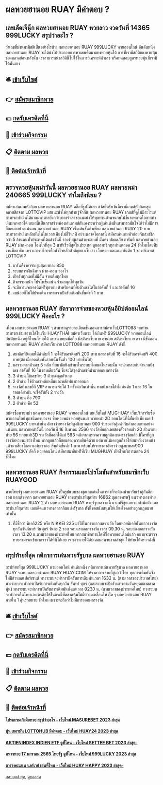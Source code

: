 # ผลหวยฮานอย RUAY มีคำตอบ ?
## เลขเด็ดเจ๊นุ๊ก ผลหวยฮานอย RUAY หวยลาว งวดวันที่ 14365 999LUCKY สรุปว่าอะไร ?
ว่าเลขที่ผ่านมามีสติเป็นอย่างไรบ้าง ผลหวยฮานอย RUAY 999LUCKY หวยออนไลน์ อันดับหนึ่ง ผลหวยฮานอย RUAY จะได้นำไปประกอบการหาเลขเด็ดมาแทงหวยหุ้นได้
การที่เรามีสถิติของหวยหุ้นช่องตลาดย้อนหลังนั้น เราสามารถนำสถิตินี้ไปใช้ในการวิเคราะห์ตัวเลข หรือทดสอบสูตรหวยหุ้นที่เรามีได้นั่นเอง

## 🛎 [เข้าเว็บไซต์](https://bit.ly/3BG5bNw)
## 👉 [สมัครสมาชิกหวย](https://bit.ly/3BG5bNw)
## 💵 [กดรับเครดิตที่นี่](https://bit.ly/3C3mvgS)
## 👑 [เข้าร่วมกิจกรรม](https://bit.ly/3C3mvgS)
## 📋 [ติดตาม ผลหวย](https://bit.ly/3C3mvgS)
## 📱 [ติดต่อเจ้าหน้าที่](https://bit.ly/3C3mvgS)

## ตรวจหวยหุ้นพม่าวันนี้ ผลหวยฮานอย RUAY ผลหวยพม่า 240665 999LUCKY ทำไมถึงนิยม ?
สมัครเล่นเกมหัวก้อย ผลหวยฮานอย RUAY คลิ๊กที่รูปได้เลย
สวัสดีครับวันนี้เรามีเกมส์หัวก้อยสุดคลาสสิกจาก LOTTOVIP มาแนะนำให้ทุกท่านรู้จักกัน ผลหวยฮานอย RUAY เกมส์ที่ดูไม่มีอะไรแต่สามารถทำเงินได้มากมหาศาลยิ่งกว่าบาคาร่าเราขอแนะนำให้ทุกท่านอ่านจนจบไม่งั้นจะพลาดโอกาสทำเงินมหาศาลได้ เกมส์นี้เป็นการสร้างห้องเล่นเกมส์กันเองระหว่างผู้เล่นดังนั้นสามารถมั่นใจได้ว่าไม่มีการล็อคผลอย่างแน่นอน ผลหวยฮานอย RUAY เริ่มเล่นขั้นต่ำเพียง ผลหวยฮานอย RUAY 20 บาท สามารถทำเงินหลักพันได้ในเวลาเพียงไม่กี่วินาที อย่างพลาดโอกาสนี้ สมัครเล่นเกมหัวก้อยกับสมาชิกกว่า 5 ล้านคนทั่วประเทศได้แล้ววันนี้ รองรับผู้เล่นด้วยระบบที่ มั่นคง ปลอดภัย การันตี ผลหวยฮานอย RUAY ฝาก-ถอน โอนไวที่สุด 3 นาทีเร็วที่สุดในประเทศ ดูแลสมาชิกทุกท่านตลอด 24 ชั่วโมงโดยทีมงานมืออาชีพ เพราะการบริการคือหัวใจหลักสำคัญของเว็บเรา เว็บหวย และเกม อันดับ 1 ของประเทศ LOTTOVIP
1. การันตีราคาจ่ายสูงสุดบาทละ 850
2. ระบบการเงินดีมาก ฝาก-ถอน ว่องไว
3. เปิดรับทุกเลขไม่มีอั้น จ่ายเต็มทุกโพย
4. กิจกรรมหนัก โปรโมชั่นแน่น ร่วมสนุกได้ทุกวัน
5. จะมีการแจกเครดิตฟรีทุกรอบ สำหรับคนที่ยิงตัวเลขได้ในลำดับที่ 1 และลำดับที่ 16
6. งบน้อยก็ไม่ใช่ประเด็น เพราะเราเปิดรับเดิมพันขั้นต่ำที่ 1 บาท

## ผลหวยฮานอย RUAY อัตราการจ่ายของหวยหุ้นอียิปต์ออนไลน์ 999LUCKY คืออะไร ?
เพื่อน ผลหวยฮานอย RUAY ๆ สามารถดูรายละเอียดขั้นตอนการสมัครเว็บLOTTO88 ทุกท่านสามารถเข้ามาอ่านได้ในเว็บ HUAYTHAI
สมัครเว็บหวย ได้เงินฟรี 999LUCKY หวยออนไลน์ อันดับหนึ่ง อยู่ที่ไหนก็รวยได้ แทงหวยบนมือถือ มีสมัครเว็บหวย ฮานอย สมัครเว็บหวย ลาว มีขั้นตอน ผลหวยฮานอย RUAY สมัครเว็บหวย LOTTO88 ผลหวยฮานอย RUAY ดังนี้
1. สมาชิกที่ยิงเลขได้ลำดับที่ 1 จะได้รับเครดิตฟรี 200 บาท และลำดับที่ 16 จะได้รับเครดิตฟรี 400 บาท(ต้องมียอดเดิมพันรอบนั้นขั้นต่ำ 100 บาทขึ้นไป)
2. ผลรวมจากตัวเลข 5 หลัก ที่สมาชิกยิงเข้ามาในระบบทั้งหมดในรอบนั้น จะนำมาลบกับจำนวนยิงเลข ลำดับที่ 16 ในรอบเดียวกัน ซึ่งจะได้ชุดตัวเลขที่นำมาออกผลรางวัล
3. 3 ตัวบน ใช้เลขท้าย 3 ตัวของชุดตัวเลข
4. 2 ตัวล่าง ใช้ตัวเลขหลักหมื่นและหลักพันมาออกผล
5. รางวัลยิงเลขยี่กี VIP สามารถ รับได้ 1 ครั้งต่อวันเท่านั้น หากยิงเลขได้ทั้ง อันดับ 1 และ 16 ในรอบเดียวกัน จะได้รับทั้ง 2 รางวัล
6. 3 ตัวบน คือ 790
7. 2 ตัวล่าง คือ 52

สมัครซื้อหวยพม่า ผลหวยฮานอย RUAY หวยออนไลน์ บนเว็บไซต์ MUGHUAY เว็บบริการรับซื้อหวยออนไลน์ทุกชนิดครบวงจร ซื้อหวยพม่า หวยหุ้นพม่า หวยพม่า 2D ออนไลน์ที่นี่ขั้นต่ำเพียงแค่ 1 999LUCKY บาทเท่านั้น อัตราจ่ายรางวัลที่สูงถึงบาทละ 900 รับรองว่าคุ้มค่ากับค่าตอบแทนอย่างแน่นอน
ผลหวยพม่าวันนี้ งวดวันที่ 16 สิงหาคม 2566 รางวัลที่ออกเลขสองตัวรอบเช้า 20 ส่วนรอบบ่าย 56 หวยพม่า3D รางวัลที่ออกได้แก่ 583 หลังจากตรวจความถูกต้องของรางวัลแล้ว มีใครที่ถูกรางวัลหวยพม่าบ้างไหม หากถูกแล้วก็ขอแสดงความยินดีด้วย แต่หากไม่เคยถูกก็ขอให้สมหวังงวดหน้าแล้วมาเสี่ยงโชคแทงกับเราต่อ เริ่มต้นขั้นต่ำ 1 บาท พร้อมให้เรทราคาอัตราจ่ายสูงบาทละ900 999LUCKY ลัคกี้ หวยออนไลน์ สมัครสมาชิกฟรีที่เว็บ MUGHUAY เปิดให้บริการตลอด 24 ชั่วโมง

## ผลหวยฮานอย RUAY กิจกรรมและโปรโมชันสำหรับสมาชิกเว็บ RUAYGOD
หวยไทยรัฐ ผลหวยฮานอย RUAY เป็นรูปแบบของชุดเลขเด่นในตารางที่จะต้องนำมาจับเข้าคู่กันอีกรอบ แตกต่างจาก ผลหวยฮานอย RUAY เลขสรุปนาทีสุดท้าย 16862 ชุดเลขศรษฐี แนวทางเลขท้าย ผลหวยฮานอย RUAY 2 ตัว ผลหวยฮานอย RUAY หวยรัฐบาลงวดนี้ แจกฟรีชุดเลขจากสำนักดัง เลขสรุปนาทีสุดท้าย เลขเด็ดแนวทางสลากกินแบ่งรัฐบาล ทั้งนี้ขอสนับสนุนให้เสี่ยงโชคอย่างถูกกฎหมายเท่านั้น
1. ที่มีชื่อว่า นิเคอิ225 หรือ NIKKEI 225 มาใช้ในการออกผลรางวัล โดยหวยนิเคอินั้นออกรางวัลทุกวันวันจันทร์ วันศุกร์ วันละ 2 รอบ รอบแรกออกรางวัล เวลา 09.30 น. รอบสองออกรางวัล เวลา 13.20 น.ตามเวลาของประเทศไทย หากสมาชิกท่านใดที่ซื้อหวยออนไลน์แล้ว อยากจะตรวจหวยสามารถเข้ามาตรวจได้ที่นี่ได้เลย เราชาวหวยได้อัปเดตผลหวยงวดล่าสุด ให้ท่านได้ตรวจดังนี้

## สรุปท้ายที่สุด กติกาการเล่นหวยรัฐบาล ผลหวยฮานอย RUAY
สรุปท้ายที่สุด 999LUCKY หวยออนไลน์ อันดับหนึ่ง กติกาการเล่นหวยรัฐบาล ผลหวยฮานอย RUAY ระบบ ผลหวยฮานอย RUAY HUAY.COM ให้ราคาการจ่ายที่สูงกว่าใคร ทุกการเดิมพันจึงไม่มีส่วนลดเปอร์เซนต์
ทางระบบจะทำการปิดรับการเดิมพันเวลา 1633 น. (ตามเวลาของประเทศไทย)
ทางระบบจะทำการเปิดรับการเดิมพันทุกวัน จันทร์ ศุกร์ (และระบบจะปิดรับแทงตามวันหยุดของตลาดหุ้น)
ทางระบบจะทำการเปิดรับการเดิมพันตั้งแต่เวลา 0230 น. (ตามเวลาของประเทศไทย)
ทางระบบจะทำการคืนโพยและเครดิตให้ในกรณีที่ตลาดหุ้นไม่มีความเคลื่อนไหวใด ๆ ผลหวยฮานอย RUAY ภายใน 1 ลุ้นรวยหวย ชั่วโมง เพราะจะถือว่าไม่มีการออกผลรางวัล

## 🛎 [เข้าเว็บไซต์](https://bit.ly/3BG5bNw)
## 👉 [สมัครสมาชิกหวย](https://bit.ly/3BG5bNw)
## 💵 [กดรับเครดิตที่นี่](https://bit.ly/3C3mvgS)
## 👑 [เข้าร่วมกิจกรรม](https://bit.ly/3C3mvgS)
## 📋 [ติดตาม ผลหวย](https://bit.ly/3C3mvgS)
## 📱 [ติดต่อเจ้าหน้าที่](https://bit.ly/3C3mvgS)

#### [โปรแกรมเจ้ามือหวย สรุปว่าอะไร - เว็บใหม่ MASUREBET 2023 ล่าสุด](https://atom.io/themes/โปรแกรมเจ้ามือหวย%20สรุปว่าอะไร%20-%20เว็บใหม่%20masurebet%202023%20ล่าสุด)
#### [หุ้น เยอรมัน LOTTOHUB มีคำตอบ - เว็บใหม่ HUAY24 2023 ล่าสุด](https://atom.io/themes/หุ้น%20เยอรมัน%20lottohub%20มีคำตอบ%20-%20เว็บใหม่%20huay24%202023%20ล่าสุด)
#### [AKTIENINDEX INDIEN ETF ดูที่ไหน - เว็บใหม่ SETTEE BET 2023 ล่าสุด-](https://atom.io/themes/aktienindex%20indien%20etf%20ดูที่ไหน%20-%20เว็บใหม่%20settee%20bet%202023%20ล่าสุด-)
#### [ตรวจหวย 17 มกราคม 2565 ไทยรัฐ ดูที่ไหน - เว็บใหม่ 999LUCKY 2023 ล่าสุด](https://atom.io/themes/ตรวจหวย%2017%20มกราคม%202565%20ไทยรัฐ%20ดูที่ไหน%20-%20เว็บใหม่%20999lucky%202023%20ล่าสุด)
#### [ตารางคะแนน นอร์เวย์ เล่นที่ไหน - เว็บใหม่ HUAY HAPPY 2023 ล่าสุด-](https://atom.io/themes/ตารางคะแนน%20นอร์เวย์%20เล่นที่ไหน%20-%20เว็บใหม่%20huay%20happy%202023%20ล่าสุด-)

[ผลบอลล่าสุด](https://siamsport.tv "ผลบอลล่าสุด"), [ดูบอลสด](https://siamsport.tv/ดูบอลสด "ดูบอลสด")